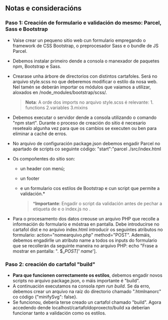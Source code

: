 ## Notas e consideracións

### Paso 1: Creación de formulario e validación do mesmo: Parcel, Sass e Bootstrap

* Vaise crear un pequeno sitio web cun formulario empregando o framework de CSS Bootstrap, o preprocesador Sass e o bundle de JS Parcel.

* Debemos instalar primeiro dende a consola o manexador de paquetes npm, Bootstrap e Sass.

* Crearase unha árbore de directorios con distintos cartafoles. Será no arquivo style.scss no que deberemos modificar o estilo da nosa web. Nel tamén se deberán importar os módulos que vaiamos a utilizar, aloxados en /node_modules/bootstrap/scss/.

  > **Nota**: A orde dos imports no arquivo style.scss é relevante: 1. functions 2.variables 3.mixins

* Debemos executar o servidor dende a consola utilizando o comando "npm start". Durante o proceso de creación do sitio é necesario resetealo algunha vez para que os cambios se executen ou ben para eliminar a caché de erros.

* No arquivo de configuración package.json debemos engadir Parcel no apartado de scripts co seguinte código: "start":"parcel ./src/index.html

* Os compoñentes do sitio son:

  * un header con menú;

  * un footer

  * e un formulario cos estilos de Bootstrap e cun script que permite a validación.*

    > ***Importante**: Engadir o script da validación antes de pechar a etiqueta de <body> e o index.js no <head>.

* Para o procesamento dos datos creouse un arquivo PHP que recolle a información do formulario e móstraa en pantalla. Debe introducirse no cartafol dist e no arquivo index.html introducir os seguintes atributos no formulario: action="nomearquivo.php" method="POST". Ademáis, debemos engadirlle un atributo name a todos os inputs do formulario que se recollerán da seguinte maneira no arquivo PHP: echo "Frase a mostrar en pantalla: ". $__POST[' name_'].

###  Paso 2: creación do cartafol "build"

* **Para que funcionen correctamente os estilos**, debemos engadir novos scripts no arquivo package.json, o máis importante é "build". 
* A continuación executamos na consola _npm run build_.  Se da erro, debemos crear un arquivo na raíz do directorio chamado ".htmlnanorc" co código {"minifySvg": false}. 
* Se funcionou, debería terse creado un cartafol chamado "build". Agora accedendo dende localhost/cartafoldoproxecto/build xa deberían funcionar tanto a validación como os estilos.


